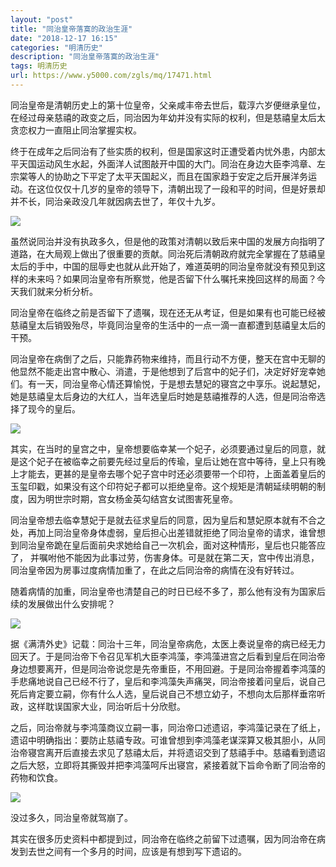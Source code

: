 ```yaml
---
layout: "post"
title: "同治皇帝落寞的政治生涯"
date: "2018-12-17 16:15"
categories: "明清历史"
description: "同治皇帝落寞的政治生涯"
tags: 明清历史
url: https://www.y5000.com/zgls/mq/17471.html
---
```






同治皇帝是清朝历史上的第十位皇帝，父亲咸丰帝去世后，载淳六岁便继承皇位，在经过母亲慈禧的政变之后，同治因为年幼并没有实际的权利，但是慈禧皇太后太贪恋权力一直阻止同治掌握实权。

终于在成年之后同治有了些实质的权利，但是国家这时正遭受着内忧外患，内部太平天国运动风生水起，外面洋人试图敲开中国的大门。同治在身边大臣李鸿章、左宗棠等人的协助之下平定了太平天国起义，而且在国家趋于安定之后开展洋务运动。在这位仅仅十几岁的皇帝的领导下，清朝出现了一段和平的时间，但是好景却并不长，同治亲政没几年就因病去世了，年仅十九岁。

![](https://img.y5000.com/uploads/allimg/170320/112T11228-0.jpg)

虽然说同治并没有执政多久，但是他的政策对清朝以致后来中国的发展方向指明了道路，在大局观上做出了很重要的贡献。同治死后清朝政府就完全掌握在了慈禧皇太后的手中，中国的屈辱史也就从此开始了，难道英明的同治皇帝就没有预见到这样的未来吗？如果同治皇帝有所察觉，他是否留下什么嘱托来挽回这样的局面？今天我们就来分析分析。

同治皇帝在临终之前是否留下了遗嘱，现在还无从考证，但是如果有也可能已经被慈禧皇太后销毁殆尽，毕竟同治皇帝的生活中的一点一滴一直都遭到慈禧皇太后的干预。

同治皇帝在病倒了之后，只能靠药物来维持，而且行动不方便，整天在宫中无聊的他显然不能走出宫中散心、消遣，于是他想到了后宫中的妃子们，决定好好宠幸她们。有一天，同治皇帝心情还算愉悦，于是想去慧妃的寝宫之中享乐。说起慧妃，她是慈禧皇太后身边的大红人，当年选皇后时她是慈禧推荐的人选，但是同治帝选择了现今的皇后。

![](https://img.y5000.com/uploads/allimg/170320/112T132a-1.jpg)

其实，在当时的皇宫之中，皇帝想要临幸某一个妃子，必须要通过皇后的同意，就是这个妃子在被临幸之前要先经过皇后的传瑜，皇后让她在宫中等待，皇上只有晚上才能去，更甚的是皇帝去哪个妃子宫中时还必须要带一个印符，上面盖着皇后的玉玺印戳，如果没有这个印符妃子都可以拒绝皇帝。这个规矩是清朝延续明朝的制度，因为明世宗时期，宫女杨金英勾结宫女试图害死皇帝。

同治皇帝想去临幸慧妃于是就去征求皇后的同意，因为皇后和慧妃原本就有不合之处，再加上同治皇帝身体虚弱，皇后担心出差错就拒绝了同治皇帝的请求，谁曾想到同治皇帝跪在皇后面前央求她给自己一次机会，面对这种情形，皇后也只能答应了，
并嘱咐他不能因为此事过劳，伤害身体。可是就在第二天，宫中传出消息，同治皇帝因为房事过度病情加重了，在此之后同治帝的病情在没有好转过。

随着病情的加重，同治皇帝也清楚自己的时日已经不多了，那么他有没有为国家后续的发展做出什么安排呢？

![](https://img.y5000.com/uploads/allimg/170320/112T13463-2.jpg)

据《满清外史》记载：同治十三年，同治皇帝病危，太医上奏说皇帝的病已经无力回天了。于是同治帝下令召见军机大臣李鸿藻，李鸿藻进宫之后看到皇后在同治帝身边想要离开，但是同治帝说您是先帝重臣，不用回避。于是同治帝握着李鸿藻的手悲痛地说自己已经不行了，皇后和李鸿藻失声痛哭，同治帝接着问皇后，说自己死后肯定要立嗣，你有什么人选，皇后说自己不想立幼子，不想向太后那样垂帘听政，这样耽误国家大业，同治听后十分欣慰。

之后，同治帝就与李鸿藻商议立嗣一事，同治帝口述遗诏，李鸿藻记录在了纸上，遗诏中明确指出：要防止慈禧专政。可谁曾想到李鸿藻老谋深算又极其胆小，从同治帝寝宫离开后直接去求见了慈禧太后，并将遗诏交到了慈禧手中。慈禧看到遗诏之后大怒，立即将其撕毁并把李鸿藻呵斥出寝宫，紧接着就下旨命令断了同治帝的药物和饮食。

![](https://img.y5000.com/uploads/allimg/170320/112T16342-3.jpg)

没过多久，同治皇帝就驾崩了。

其实在很多历史资料中都提到过，同治帝在临终之前留下过遗嘱，因为同治帝在病发到去世之间有一个多月的时间，应该是有想到写下遗诏的。
